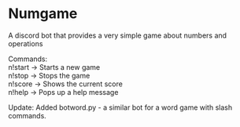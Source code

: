 # Numgame
A discord bot that provides a very simple game about numbers and operations

Commands: <br>
n!start  -> Starts a new game <br>
n!stop -> Stops the game <br>
n!score -> Shows the current score <br>
n!help -> Pops up a help message <br>

Update:
Added botword.py - a similar bot for a word game with slash commands.
